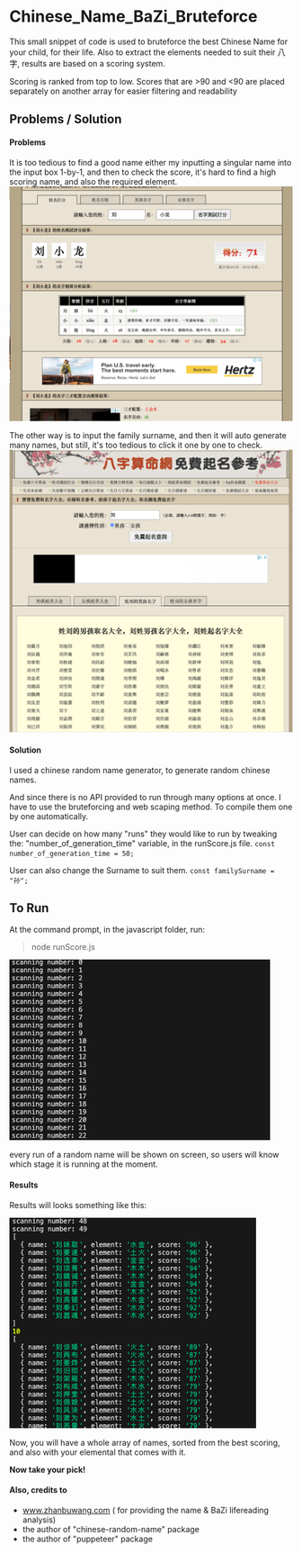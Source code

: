 # Chinese_Name_BaZi_Bruteforce

This small snippet of code is used to bruteforce the best Chinese Name for your child, for their life. Also to extract the elements needed to suit their 八字, results are based on a scoring system.

Scoring is ranked from top to low.
Scores that are >90 and <90 are placed separately on another array for easier filtering and readability

## Problems / Solution

#### Problems

It is too tedious to find a good name either my inputting a singular name into the input box 1-by-1, and then to check the score, it's hard to find a high scoring name, and also the required element.
![Scoring](javascript/images/Score.png)

The other way is to input the family surname, and then it will auto generate many names, but still, it's too tedious to click it one by one to check.
![manyName](javascript/images/manyName.png)

#### Solution

I used a chinese random name generator, to generate random chinese names.

And since there is no API provided to run through many options at once. I have to use the bruteforcing and web scaping method. To compile them one by one automatically.

User can decide on how many "runs" they would like to run by tweaking the:
"number_of_generation_time" variable, in the runScore.js file.
`const number_of_generation_time = 50;`

User can also change the Surname to suit them.
`const familySurname = "孙";`

## To Run

At the command prompt, in the javascript folder, run:

> node runScore.js

![scanning](javascript/images/scanning.png)

every run of a random name will be shown on screen, so users will know which stage it is running at the moment.

#### Results

Results will looks something like this:

![results](javascript/images/Results.png)

Now, you will have a whole array of names, sorted from the best scoring, and also with your elemental that comes with it.

**Now take your pick!**

#### Also, credits to

- www.zhanbuwang.com ( for providing the name & BaZi lifereading analysis)
- the author of "chinese-random-name" package
- the author of "puppeteer" package
